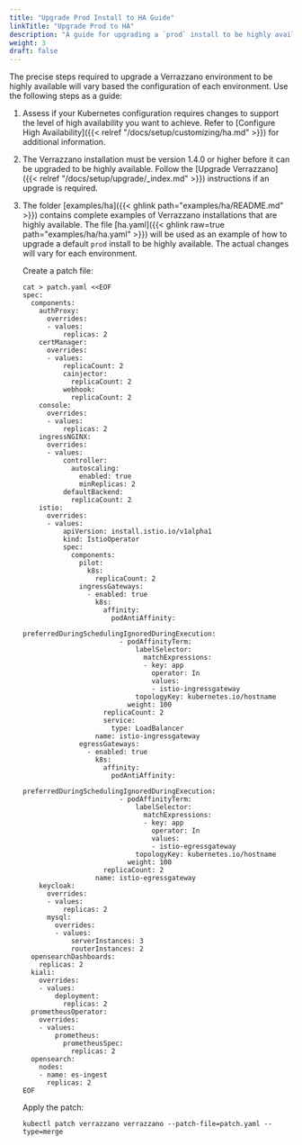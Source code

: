 ```yaml
---
title: "Upgrade Prod Install to HA Guide"
linkTitle: "Upgrade Prod to HA"
description: "A guide for upgrading a `prod` install to be highly available"
weight: 3
draft: false
---
```


The precise steps required to upgrade a Verrazzano environment to be highly available will vary based the configuration of each environment.  Use the following steps as a guide:

1. Assess if your Kubernetes configuration requires changes to support the level of high availability you want to achieve.  Refer to [Configure High Availability]({{< relref "/docs/setup/customizing/ha.md" >}}) for additional information.

1. The Verrazzano installation must be version 1.4.0 or higher before it can be upgraded to be highly available.  Follow the [Upgrade Verrazzano]({{< relref "/docs/setup/upgrade/_index.md" >}}) instructions if an upgrade is required.

1. The folder [examples/ha]({{< ghlink path="examples/ha/README.md" >}}) contains complete examples of Verrazzano installations that are highly available. The  file [ha.yaml]({{< ghlink raw=true path="examples/ha/ha.yaml" >}}) will be used as an example of how to upgrade a default `prod` install to be highly available.  The actual changes will vary for each environment.

   Create a patch file:
   ```
   cat > patch.yaml <<EOF
   spec:
     components:
       authProxy:
         overrides:
         - values:
             replicas: 2
       certManager:
         overrides:
         - values:
             replicaCount: 2
             cainjector:
               replicaCount: 2
             webhook:
               replicaCount: 2
       console:
         overrides:
         - values:
             replicas: 2
       ingressNGINX:
         overrides:
         - values:
             controller:
               autoscaling:
                 enabled: true
                 minReplicas: 2
             defaultBackend:
               replicaCount: 2
       istio:
         overrides:
         - values:
             apiVersion: install.istio.io/v1alpha1
             kind: IstioOperator
             spec:
               components:
                 pilot:
                   k8s:
                     replicaCount: 2
                 ingressGateways:
                   - enabled: true
                     k8s:
                       affinity:
                         podAntiAffinity:
                           preferredDuringSchedulingIgnoredDuringExecution:
                           - podAffinityTerm:
                               labelSelector:
                                 matchExpressions:
                                 - key: app
                                   operator: In
                                   values:
                                   - istio-ingressgateway
                               topologyKey: kubernetes.io/hostname
                             weight: 100
                       replicaCount: 2
                       service:
                         type: LoadBalancer
                     name: istio-ingressgateway
                 egressGateways:
                   - enabled: true
                     k8s:
                       affinity:
                         podAntiAffinity:
                           preferredDuringSchedulingIgnoredDuringExecution:
                           - podAffinityTerm:
                               labelSelector:
                                 matchExpressions:
                                 - key: app
                                   operator: In
                                   values:
                                   - istio-egressgateway
                               topologyKey: kubernetes.io/hostname
                             weight: 100
                       replicaCount: 2
                     name: istio-egressgateway
       keycloak:
         overrides:
         - values:
             replicas: 2
         mysql:
           overrides:
           - values:
               serverInstances: 3
               routerInstances: 2
     opensearchDashboards:
       replicas: 2
     kiali:
       overrides:
       - values:
           deployment:
             replicas: 2
     prometheusOperator:
       overrides:
       - values:
           prometheus:
             prometheusSpec:
               replicas: 2
     opensearch:
       nodes:
       - name: es-ingest
         replicas: 2
   EOF
   ```
   Apply the patch:
   ``` 
   kubectl patch verrazzano verrazzano --patch-file=patch.yaml --type=merge
   ```
